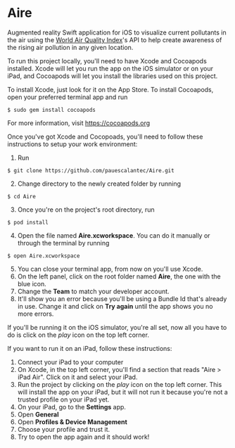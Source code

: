 # Aire
Augmented reality Swift application for iOS to visualize current pollutants in the air using the [World Air Quality Index](http://aqicn.org/)'s API to help create awareness of the rising air pollution in any given location.

To run this project locally, you'll need to have Xcode and Cocoapods installed. Xcode will let you run the app on the iOS simulator or on your iPad, and Cocoapods will let you install the libraries used on this project. 

To install Xcode, just look for it on the App Store.
To install Cocoapods, open your preferred terminal app and run 
```
$ sudo gem install cocoapods
```
For more information, visit https://cocoapods.org

Once you've got Xcode and Cocopoads, you'll need to follow these instructions to setup your work environment:

1. Run 
```
$ git clone https://github.com/pauescalantec/Aire.git
```
2. Change directory to the newly created folder by running 
```
$ cd Aire
```
3. Once you're on the project's root directory, run 
```
$ pod install
```
4. Open the file named **Aire.xcworkspace**. You can do it manually or through the terminal by running 
```
$ open Aire.xcworkspace
```
5. You can close your terminal app, from now on you'll use Xcode.
6. On the left panel, click on the root folder named **Aire**, the one with the blue icon.
7. Change the **Team** to match your developer account.
8. It'll show you an error because you'll be using a Bundle Id that's already in use. Change it and click on **Try again** until the app shows you no more errors. 

If you'll be running it on the iOS simulator, you're all set, now all you have to do is click on the *play* icon on the top left corner. 

If you want to run it on an iPad, follow these instructions:

1. Connect your iPad to your computer
2. On Xcode, in the top left corner, you'll find a section that reads "Aire > iPad Air". Click on it and select your iPad. 
3. Run the project by clicking on the *play* icon on the top left corner. This will install the app on your iPad, but it will not run it because you're not a trusted profile on your iPad yet. 
4. On your iPad, go to the **Settings** app. 
5. Open **General**
6. Open **Profiles & Device Management**
7. Choose your profile and trust it.
8. Try to open the app again and it should work! 
